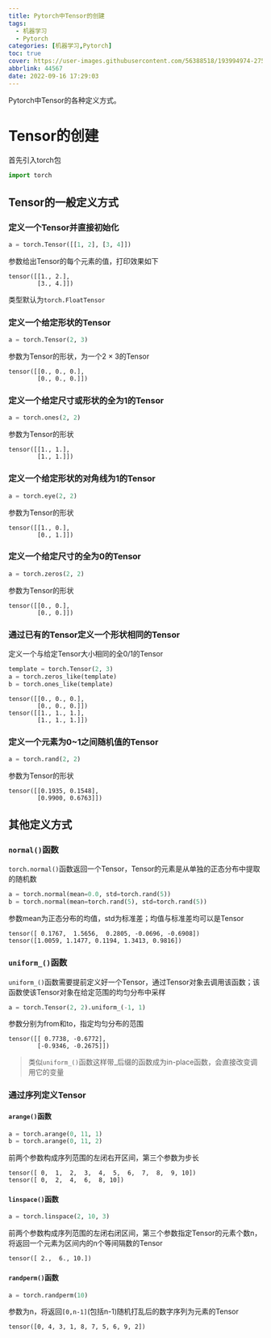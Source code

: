 ```yaml
---
title: Pytorch中Tensor的创建
tags:
  - 机器学习
  - Pytorch
categories: [机器学习,Pytorch]
toc: true
cover: https://user-images.githubusercontent.com/56388518/193994974-2751204b-86b3-4c32-abe3-19024142beeb.png
abbrlink: 44567
date: 2022-09-16 17:29:03
---
```


Pytorch中Tensor的各种定义方式。

<!--more-->

# Tensor的创建

首先引入torch包

```python
import torch
```

## Tensor的一般定义方式

### 定义一个Tensor并直接初始化

```python
a = torch.Tensor([[1, 2], [3, 4]])
```

参数给出Tensor的每个元素的值，打印效果如下

```
tensor([[1., 2.],
        [3., 4.]])
```

类型默认为`torch.FloatTensor`

### 定义一个给定形状的Tensor

```python
a = torch.Tensor(2, 3)
```

参数为Tensor的形状，为一个2 × 3的Tensor

```
tensor([[0., 0., 0.],
        [0., 0., 0.]])
```

### 定义一个给定尺寸或形状的全为1的Tensor

```python
a = torch.ones(2, 2)
```

参数为Tensor的形状

```
tensor([[1., 1.],
        [1., 1.]])
```

### 定义一个给定形状的对角线为1的Tensor

```python
a = torch.eye(2, 2)
```

参数为Tensor的形状

```
tensor([[1., 0.],
        [0., 1.]])
```

### 定义一个给定尺寸的全为0的Tensor

```python
a = torch.zeros(2, 2)
```

参数为Tensor的形状

```
tensor([[0., 0.],
        [0., 0.]])
```

### 通过已有的Tensor定义一个形状相同的Tensor

定义一个与给定Tensor大小相同的全0/1的Tensor

```python
template = torch.Tensor(2, 3)
a = torch.zeros_like(template)
b = torch.ones_like(template)
```

```
tensor([[0., 0., 0.],
        [0., 0., 0.]])
tensor([[1., 1., 1.],
        [1., 1., 1.]])
```

### 定义一个元素为0~1之间随机值的Tensor

```python
a = torch.rand(2, 2)
```

参数为Tensor的形状

```
tensor([[0.1935, 0.1548],
        [0.9900, 0.6763]])
```

## 其他定义方式

### `normal()`函数

`torch.normal()`函数返回一个Tensor，Tensor的元素是从单独的正态分布中提取的随机数

```python
a = torch.normal(mean=0.0, std=torch.rand(5))
b = torch.normal(mean=torch.rand(5), std=torch.rand(5))
```

参数mean为正态分布的均值，std为标准差；均值与标准差均可以是Tensor

```
tensor([ 0.1767,  1.5656,  0.2805, -0.0696, -0.6908])
tensor([1.0059, 1.1477, 0.1194, 1.3413, 0.9816])
```

### `uniform_()`函数

`uniform_()`函数需要提前定义好一个Tensor，通过Tensor对象去调用该函数；该函数使该Tensor对象在给定范围的均匀分布中采样

```python
a = torch.Tensor(2, 2).uniform_(-1, 1)
```

参数分别为from和to，指定均匀分布的范围

```
tensor([[ 0.7738, -0.6772],
        [-0.9346, -0.2675]])
```

> 类似`uniform_()`函数这样带_后缀的函数成为in-place函数，会直接改变调用它的变量

### 通过序列定义Tensor

#### `arange()`函数

```python
a = torch.arange(0, 11, 1)
b = torch.arange(0, 11, 2)
```

前两个参数构成序列范围的左闭右开区间，第三个参数为步长

```
tensor([ 0,  1,  2,  3,  4,  5,  6,  7,  8,  9, 10])
tensor([ 0,  2,  4,  6,  8, 10])
```

#### `linspace()`函数

```python
a = torch.linspace(2, 10, 3)
```

前两个参数构成序列范围的左闭右闭区间，第三个参数指定Tensor的元素个数n，将返回一个元素为区间内的n个等间隔数的Tensor

```
tensor([ 2.,  6., 10.])
```

#### `randperm()`函数

```python
a = torch.randperm(10)
```

参数为n，将返回`[0,n-1]`(包括n-1)随机打乱后的数字序列为元素的Tensor

```
tensor([0, 4, 3, 1, 8, 7, 5, 6, 9, 2])
```

